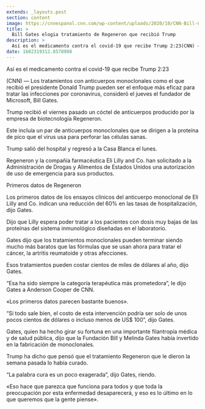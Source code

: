 ```yaml
--- 
extends: _layouts.post 
section: content 
image: https://cnnespanol.cnn.com/wp-content/uploads/2020/10/CNN-Bill-Gates.jpg?quality=100&strip=info 
title: > 
  Bill Gates elogia tratamiento de Regeneron que recibió Trump 
description: > 
  Así es el medicamento contra el covid-19 que recibe Trump 2:23(CNN) — Los tratamientos con anticuerpos monoclonales como el que recibió el presidente Donald Trump pueden ser el enfoque más eficaz para tratar las infecciones por coronavirus, consideró el jueves el fundador de Microsoft, Bill Gates.Gates dijo que los tratamientos monoclonales pueden terminar siendo mucho más baratos que las fórmulas que se usan ahora para tratar el cáncer, la artritis reumatoide y otras afecciones.Gates, quien ha hecho girar su fortuna en una importante filantropía médica y de salud pública, dijo que la Fundación Bill y Melinda Gates había invertido en la fabricación de monoclonales.Trump ha dicho que pensó que el tratamiento Regeneron que le dieron la semana pasada lo había curado.«Eso hace que parezca que funciona para todos y que toda la preocupación por esta enfermedad desaparecerá, y eso es lo último en lo que queremos que la gente piense». 
date: 1602319312.8578908 
--- 
```

Así es el medicamento contra el covid-19 que recibe Trump 2:23

(CNN) — Los tratamientos con anticuerpos monoclonales como el que recibió el presidente Donald Trump pueden ser el enfoque más eficaz para tratar las infecciones por coronavirus, consideró el jueves el fundador de Microsoft, Bill Gates.

Trump recibió el viernes pasado un cóctel de anticuerpos producido por la empresa de biotecnología Regeneron.

Este incluía un par de anticuerpos monoclonales que se dirigen a la proteína de pico que el virus usa para perforar las células sanas.

Trump salió del hospital y regresó a la Casa Blanca el lunes.

Regeneron y la compañía farmacéutica Eli Lilly and Co. han solicitado a la Administración de Drogas y Alimentos de Estados Unidos una autorización de uso de emergencia para sus productos.

Primeros datos de Regeneron

Los primeros datos de los ensayos clínicos del anticuerpo monoclonal de Eli Lilly and Co. indican una reducción del 60% en las tasas de hospitalización, dijo Gates.

Dijo que Lilly espera poder tratar a los pacientes con dosis muy bajas de las proteínas del sistema inmunológico diseñadas en el laboratorio.

Gates dijo que los tratamientos monoclonales pueden terminar siendo mucho más baratos que las fórmulas que se usan ahora para tratar el cáncer, la artritis reumatoide y otras afecciones.

Esos tratamientos pueden costar cientos de miles de dólares al año, dijo Gates.

“Esa ha sido siempre la categoría terapéutica más prometedora”, le dijo Gates a Anderson Cooper de CNN.

«Los primeros datos parecen bastante buenos».

“Si todo sale bien, el costo de esta intervención podría ser solo de unos pocos cientos de dólares o incluso menos de US$ 100”, dijo Gates.

Gates, quien ha hecho girar su fortuna en una importante filantropía médica y de salud pública, dijo que la Fundación Bill y Melinda Gates había invertido en la fabricación de monoclonales.

Trump ha dicho que pensó que el tratamiento Regeneron que le dieron la semana pasada lo había curado.

“La palabra cura es un poco exagerada”, dijo Gates, riendo.

«Eso hace que parezca que funciona para todos y que toda la preocupación por esta enfermedad desaparecerá, y eso es lo último en lo que queremos que la gente piense».
